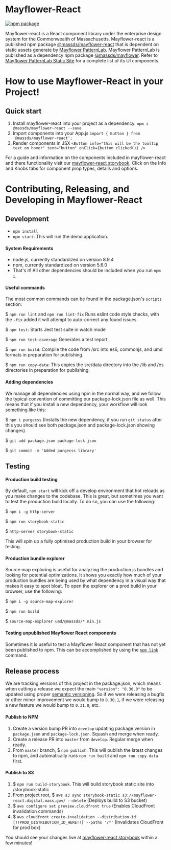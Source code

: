 # Mayflower-React
[![npm package][npm-badge]][npm]

Mayflower-react is a React component library under the enterprise design system for the Commonwealth of Massachusetts. Mayflower-react is a published npm package [@massds/mayflower-react][npm] that is dependent on static assets generate by [Mayflower PatternLab][mayflower-github]. Mayflower PatternLab is published as a dependency npm package [@massds/mayflower][mayflower-npm]. Refer to [Mayflower PatternLab Static Site][mayflower] for a complete list of its UI components.

# How to use Mayflower-React in your Project!

## Quick start

1. Install mayflower-react into your project as a dependency.
`npm i @massds/mayflower-react --save`
2. Import components into your App.js
`import { Button } from '@massds/mayflower-react';`
3. Render components in JSX
``<Button info="this will be the tooltip text on hover" text="button" onClick={button clicked()} />``

For a guide and information on the components included in mayflower-react and there functionality visit our [mayflower-react storybook][mayflower-react]. Click on the Info and Knobs tabs for component prop types, details and options.

# Contributing, Releasing, and Developing in Mayflower-React

## Development
* `npm install`
* `npm start`: This will run the demo application.

#### System Requirements

- node.js, currently standardized on version 8.9.4
- npm, currently standardized on version 5.6.0
- That's it! All other dependencies should be included when you run ``npm i``.

#### Useful commands

The most common commands can be found in the package.json's ``scripts`` section:

$ `npm run lint` and `npm run lint-fix` Runs eslint code style checks, with the `-fix` added it will attempt to auto-correct any found issues.

$ `npm test`: Starts Jest test suite in watch mode

$ `npm run test:coverage` Generates a test report

$ `npm run build`: Compile the code from /src into es6, commonjs, and umd formats in preparation for publishing.

$ `npm run copy-data`: This copies the src/data directory into the /lib and /es directories in preparation for publishing.

#### Adding dependencies

We manage all dependencies using npm in the normal way, and we follow the typical convention of committing our package-lock.json file as well. This means that if you install a new dependency, your workflow will look something like this:

$ ``npm i purgecss`` (Installs the new dependency, if you run ``git status`` after this you should see both package.json and package-lock.json showing changes).

$ ``git add package.json package-lock.json``

$ ``git commit -m 'Added purgecss library'``

## Testing

#### Production build testing

By default, ``npm start`` will kick off a develop environment that hot reloads as you make changes to the codebase. This is great, but sometimes you want to test the production build locally. To do so, you can use the following:

$ ``npm i -g http-server``

$ ``npm run storybook-static``

$ ``http-server storybook-static``

This will spin up a fully optimised production build in your browser for testing.

#### Production bundle explorer

Source map exploring is useful for analyzing the production js bundles and looking for potential optimizations. It shows you exactly how much of your production bundles are being used by what dependency in a visual way that makes it easy to spot bloat. To open the explorer on a prod build in your browser, use the following:

$ ``npm i -g source-map-explorer``

$ ``npm run build``

$ ``source-map-explorer umd/@massds/*.min.js``

#### Testing unpublished Mayflower React components

Sometimes it is useful to test a Mayflower React component that has not yet been published to npm. This can be accomplished by using the [``npm link``](https://docs.npmjs.com/cli/link) command.


## Release process

We are tracking versions of this project in the package.json, which means when cutting a release we expect the main ``"version": "0.30.0"`` to be updated using proper [semantic versioning](https://semver.org/). So if we were releasing a bugfix or other minor improvement we would bump to ``0.30.1``, if we were releasing a new feature we would bump to ``0.31.0``, etc.


#### Publish to NPM
1. Create a version bump PR into `develop` updating package version in `package.json` and `package-lock.json`. Squash and merge when ready.
2. Create a release PR into `master` from `develop`. Regular merge when ready.
3. From `master` branch, $ `npm publish`. This will publish the latest changes to npm, and automatically runs `npm run build` and `npm run copy-data` first.

#### Publish to S3
1. $ `npm run build-storybook`. This will build storybook static site into /storybook-static
2. From project root, $ ``aws s3 sync storybook-static s3://mayflower-react.digital.mass.gov/ --delete`` (Deploys build to S3 bucket)
3. $ ``aws configure set preview.cloudfront true`` (Enables CloudFront invalidation commands)
4. $ ``aws cloudfront create-invalidation --distribution-id 	
[!!PROD_DISTRIBUTION_ID_HERE!!] --paths '/*'`` (Invalidates CloudFront for prod box)

You should see your changes live at [mayflower-react storybook][mayflower-react] within a few minutes!

[npm-badge]: https://img.shields.io/npm/v/@massds/mayflower-react.png?style=flat-square
[npm]: https://www.npmjs.com/package/@massds/mayflower-react
[mayflower-npm]: https://www.npmjs.com/package/@massds/mayflower
[mayflower-github]: https://github.com/massgov/mayflower
[mayflower]: https://mayflower.digital.mass.gov
[mayflower-react]: https://mayflower-react.digital.mass.gov